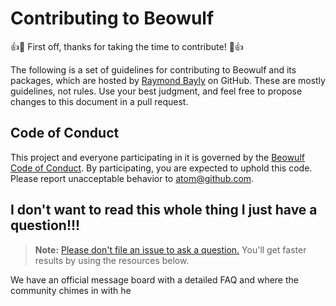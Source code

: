 # Contributing to Beowulf

:+1::tada: First off, thanks for taking the time to contribute! :tada::+1:

The following is a set of guidelines for contributing to Beowulf and its packages, which are hosted by [Raymond Bayly](https://github.com/raymondwbayly) on GitHub. These are mostly guidelines, not rules. Use your best judgment, and feel free to propose changes to this document in a pull request.


## Code of Conduct

This project and everyone participating in it is governed by the [Beowulf Code of Conduct](CODE_OF_CONDUCT.md). By participating, you are expected to uphold this code. Please report unacceptable behavior to [atom@github.com](mailto:atom@github.com).

## I don't want to read this whole thing I just have a question!!!

> **Note:** [Please don't file an issue to ask a question.](https://blog.atom.io/2016/04/19/managing-the-deluge-of-atom-issues.html) You'll get faster results by using the resources below.

We have an official message board with a detailed FAQ and where the community chimes in with he
